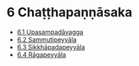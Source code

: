 

# 6 Chaṭṭhapaṇṇāsaka

* [6.1 Upasampadāvagga](6/6.1.md)
* [6.2 Sammutipeyyāla](6/6.2.md)
* [6.3 Sikkhāpadapeyyāla](6/6.3.md)
* [6.4 Rāgapeyyāla](6/6.4.md)



